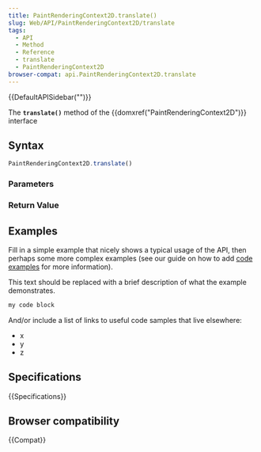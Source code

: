 ```yaml
---
title: PaintRenderingContext2D.translate()
slug: Web/API/PaintRenderingContext2D/translate
tags:
  - API
  - Method
  - Reference
  - translate
  - PaintRenderingContext2D
browser-compat: api.PaintRenderingContext2D.translate
---
```

{{DefaultAPISidebar("")}}

The **`translate()`** method of the {{domxref("PaintRenderingContext2D")}} interface 

## Syntax

```js
PaintRenderingContext2D.translate()
```

### Parameters



### Return Value



## Examples

Fill in a simple example that nicely shows a typical usage of the API, then perhaps some more complex examples (see our guide on how to add [code examples](/en-US/docs/MDN/Contribute/Structures/Code_examples) for more information).

This text should be replaced with a brief description of what the example demonstrates.

```js
my code block
```

And/or include a list of links to useful code samples that live elsewhere:

*   x
*   y
*   z

## Specifications

{{Specifications}}

## Browser compatibility

{{Compat}}

